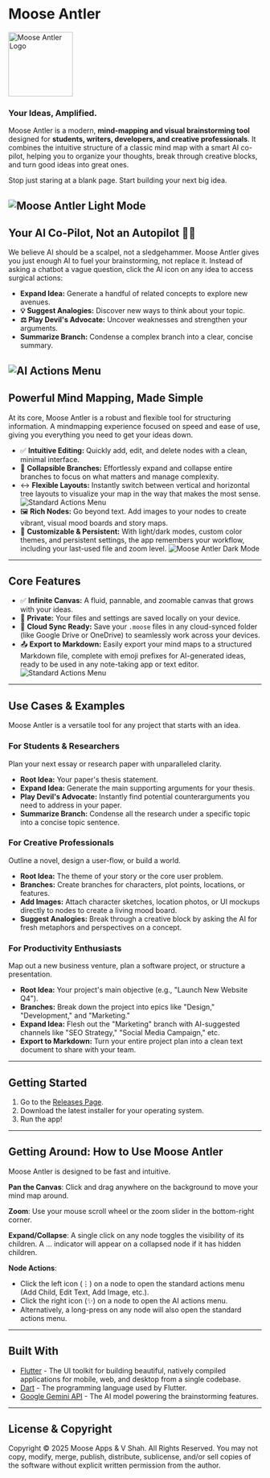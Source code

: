 # Moose Antler
<img src="assets/logo.png" alt="Moose Antler Logo" width="128" height="128">

### Your Ideas, Amplified.

Moose Antler is a modern, **mind-mapping and visual brainstorming tool** designed for **students, writers, developers, and creative professionals**. It combines the intuitive structure of a classic mind map with a smart AI co-pilot, helping you to organize your thoughts, break through creative blocks, and turn good ideas into great ones.

Stop just staring at a blank page. Start building your next big idea.

![Moose Antler Light Mode](/assets/images/main.png)
---

## Your AI Co-Pilot, Not an Autopilot 🧠✨

We believe AI should be a scalpel, not a sledgehammer. Moose Antler gives you just enough AI to fuel your brainstorming, not replace it. Instead of asking a chatbot a vague question, click the AI icon on any idea to access surgical actions:

* **Expand Idea:** Generate a handful of related concepts to explore new avenues.
* **💡 Suggest Analogies:** Discover new ways to think about your topic.
* **⚖️ Play Devil's Advocate:** Uncover weaknesses and strengthen your arguments.
* **Summarize Branch:** Condense a complex branch into a clear, concise summary.

![AI Actions Menu](/assets/images/ai_actions.png)
---

## Powerful Mind Mapping, Made Simple

At its core, Moose Antler is a robust and flexible tool for structuring information. A mindmapping experience focused on speed and ease of use, giving you everything you need to get your ideas down.

* ✅ **Intuitive Editing:** Quickly add, edit, and delete nodes with a clean, minimal interface.
* 🌳 **Collapsible Branches:** Effortlessly expand and collapse entire branches to focus on what matters and manage complexity.
* ↔️ **Flexible Layouts:** Instantly switch between vertical and horizontal tree layouts to visualize your map in the way that makes the most sense.
![Standard Actions Menu](/assets/images/vertical.png)
* 🖼️ **Rich Nodes:** Go beyond text. Add images to your nodes to create vibrant, visual mood boards and story maps.
* 🎨 **Customizable & Persistent:** With light/dark modes, custom color themes, and persistent settings, the app remembers your workflow, including your last-used file and zoom level.
![Moose Antler Dark Mode](/assets/images/dark_mode.png)
---

## Core Features

* ✅ **Infinite Canvas:** A fluid, pannable, and zoomable canvas that grows with your ideas.
* 💾 **Private:** Your files and settings are saved locally on your device.
* 🔄 **Cloud Sync Ready:** Save your `.moose` files in any cloud-synced folder (like Google Drive or OneDrive) to seamlessly work across your devices.
* 📤 **Export to Markdown:** Easily export your mind maps to a structured Markdown file, complete with emoji prefixes for AI-generated ideas, ready to be used in any note-taking app or text editor.
![Standard Actions Menu](/assets/images/node_actions.png)
---

## Use Cases & Examples

Moose Antler is a versatile tool for any project that starts with an idea.

### For Students & Researchers
Plan your next essay or research paper with unparalleled clarity.
* **Root Idea:** Your paper's thesis statement.
* **Expand Idea:** Generate the main supporting arguments for your thesis.
* **Play Devil's Advocate:** Instantly find potential counterarguments you need to address in your paper.
* **Summarize Branch:** Condense all the research under a specific topic into a concise topic sentence.

### For Creative Professionals
Outline a novel, design a user-flow, or build a world.
* **Root Idea:** The theme of your story or the core user problem.
* **Branches:** Create branches for characters, plot points, locations, or features.
* **Add Images:** Attach character sketches, location photos, or UI mockups directly to nodes to create a living mood board.
* **Suggest Analogies:** Break through a creative block by asking the AI for fresh metaphors and perspectives on a concept.

### For Productivity Enthusiasts
Map out a new business venture, plan a software project, or structure a presentation.
* **Root Idea:** Your project's main objective (e.g., "Launch New Website Q4").
* **Branches:** Break down the project into epics like "Design," "Development," and "Marketing."
* **Expand Idea:** Flesh out the "Marketing" branch with AI-suggested channels like "SEO Strategy," "Social Media Campaign," etc.
* **Export to Markdown:** Turn your entire project plan into a clean text document to share with your team.

---
## Getting Started

1.  Go to the [Releases Page](https://github.com/vplsh7/moose_antler_releases/releases).
2.  Download the latest installer for your operating system.
3.  Run the app!

---
## Getting Around: How to Use Moose Antler

Moose Antler is designed to be fast and intuitive.

**Pan the Canvas**: Click and drag anywhere on the background to move your mind map around.

**Zoom**: Use your mouse scroll wheel or the zoom slider in the bottom-right corner.

**Expand/Collapse**: A single click on any node toggles the visibility of its children. A ... indicator will appear on a collapsed node if it has hidden children.

**Node Actions**:
- Click the left icon (⋮) on a node to open the standard actions menu (Add Child, Edit Text, Add Image, etc.).
- Click the right icon (✨) on a node to open the AI actions menu.
- Alternatively, a long-press on any node will also open the standard actions menu.
---
## Built With

* [Flutter](https://flutter.dev/) - The UI toolkit for building beautiful, natively compiled applications for mobile, web, and desktop from a single codebase.
* [Dart](https://dart.dev/) - The programming language used by Flutter.
* [Google Gemini API](https://ai.google.dev/) - The AI model powering the brainstorming features.

---
## License & Copyright

Copyright © 2025 Moose Apps & V Shah. All Rights Reserved.
You may not copy, modify, merge, publish, distribute, sublicense, and/or sell copies of the software without explicit written permission from the author. 
